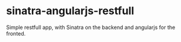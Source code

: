sinatra-angularjs-restfull
==========================

Simple restfull app, with Sinatra on the backend and angularjs for the fronted.
